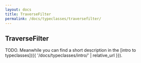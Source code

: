 ```yaml
---
layout: docs
title: TraverseFilter
permalink: /docs/typeclasses/traversefilter/
---
```


## TraverseFilter

TODO. Meanwhile you can find a short description in the [intro to typeclasses]({{ '/docs/typeclasses/intro/' | relative_url }}).
